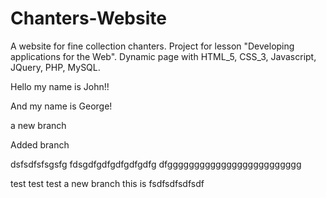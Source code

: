 # Chanters-Website
A website for fine collection chanters. Project for lesson "Developing applications for the Web". Dynamic page with HTML_5, CSS_3, Javascript, JQuery, PHP, MySQL.

Hello my name is John!!

And my name is George!


a new branch

Added branch

dsfsdfsfsgsfg
fdsgdfgdfgdfgdfgdfg
dfggggggggggggggggggggggggg


test test test
a new branch this is
fsdfsdfsdfsdf
